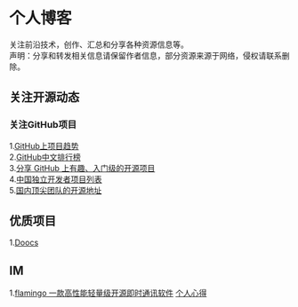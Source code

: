 # 个人博客
关注前沿技术，创作、汇总和分享各种资源信息等。  
声明：分享和转发相关信息请保留作者信息，部分资源来源于网络，侵权请联系删除。

## 关注开源动态
### 关注GitHub项目
1.[GitHub上项目趋势](https://github.com/trending/)  
2.[GitHub中文排行榜](https://github.com/kon9chunkit/GitHub-Chinese-Top-Charts)   
3.[分享 GitHub 上有趣、入门级的开源项目](https://github.com/521xueweihan/HelloGitHub)  
4.[中国独立开发者项目列表](https://github.com/1c7/chinese-independent-developer)  
5.[国内顶尖团队的开源地址](https://github.com/niezhiyang/open_source_team)  

## 优质项目
1.[Doocs](https://github.com/BoundlessSea/MyBlog/blob/main/%E4%BC%98%E8%B4%A8%E9%A1%B9%E7%9B%AE/Doocs.md)

## IM
1.[flamingo  一款高性能轻量级开源即时通讯软件](https://github.com/balloonwj/flamingo) 
[个人心得](https://github.com/BoundlessSea/OpenSourceTechnologyShare/blob/main/IM/Flamingo.md)
